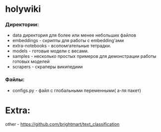 # holywiki

### Директории:

- data директория для более или менее небольших файлов
- embeddings - скрипты для работы с embedding'ами
- extra-notebooks - всопомгательные тетрадки.
- models - готовые модели с весами.
- samples - несколько простых примеров для демонстрации работы готовых моделей
- scrapers - скраперы википедиии

### Файлы:
- configs.py - файл с глобальными переменными( а-ля пакет)





# Extra:
other - https://github.com/brightmart/text_classification